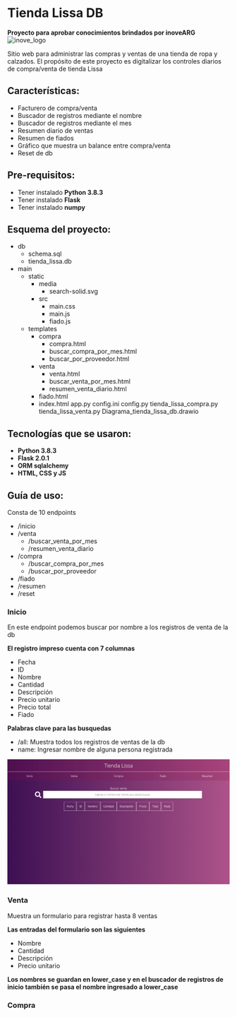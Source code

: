 # Tienda Lissa DB

**Proyecto para aprobar conocimientos brindados por inoveARG**
![inove_logo](https://inove.com.ar/wp-content/uploads/2020/03/cropped-3-1.png)

Sitio web para administrar las compras y ventas de una tienda de ropa y calzados.
El propósito de este proyecto es digitalizar los controles diarios de compra/venta de tienda Lissa

## Características:

- Facturero de compra/venta
- Buscador de registros mediante el nombre
- Buscador de registros mediante el mes
- Resumen diario de ventas
- Resumen de fiados
- Gráfico que muestra un balance entre compra/venta
- Reset de db

## Pre-requisitos:

- Tener instalado **Python 3.8.3**
- Tener instalado **Flask**
- Tener instalado **numpy**

## Esquema del proyecto:

- db
    - schema.sql
    - tienda_lissa.db
- main
    - static
        - media
            - search-solid.svg
        - src
            - main.css
            - main.js
            - fiado.js
    - templates
        - compra
            - compra.html
            - buscar_compra_por_mes.html
            - buscar_por_proveedor.html
        - venta
            - venta.html
            - buscar_venta_por_mes.html
            - resumen_venta_diario.html
        - fiado.html
        - index.html
    app.py
    config.ini
    config.py
    tienda_lissa_compra.py
    tienda_lissa_venta.py
    Diagrama_tienda_lissa_db.drawio

## Tecnologías que se usaron:

- **Python 3.8.3**
- **Flask 2.0.1**
- **ORM sqlalchemy**
- **HTML, CSS y JS**

## Guía de uso:

Consta de 10 endpoints
- /inicio
- /venta
    - /buscar_venta_por_mes
    - /resumen_venta_diario
- /compra
    - /buscar_compra_por_mes
    - /buscar_por_proveedor
- /fiado
- /resumen
- /reset

### Inicio

En este endpoint podemos buscar por nombre a los registros de venta de la db

**El registro impreso cuenta con 7 columnas**
- Fecha
- ID
- Nombre
- Cantidad
- Descripción
- Precio unitario
- Precio total
- Fiado

__Palabras clave para las busquedas__
- /all: Muestra todos los registros de ventas de la db
- name: Ingresar nombre de alguna persona registrada
<!-- Mostrar imagen de la interfaz de inicio -->
![inicio_tienda_lissa_db](main\static\media\inicio.png)

### Venta

Muestra un formulario para registrar hasta 8 ventas

**Las entradas del formulario son las siguientes**
- Nombre
- Cantidad
- Descripción
- Precio unitario

__Los nombres se guardan en lower_case y en el buscador de registros de inicio también se pasa el nombre ingresado a lower_case__
<!-- Mostrar imagen de la interfaz de inicio -->

### Compra